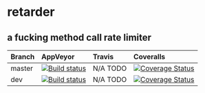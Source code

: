 # retarder
a fucking method call rate limiter
-----

| Branch | AppVeyor | Travis | Coveralls |
| :--- | :--- | :--- | :--- |
| master | [![Build status](https://ci.appveyor.com/api/projects/status/o3d1r6tu3vhf3gw5/branch/master?svg=true)](https://ci.appveyor.com/project/awesomecoderz/retarder/branch/master) | N/A TODO | [![Coverage Status](https://coveralls.io/repos/github/awes0mecoderz/retarder/badge.svg?branch=master)](https://coveralls.io/github/awes0mecoderz/retarder?branch=master) |
| dev | [![Build status](https://ci.appveyor.com/api/projects/status/o3d1r6tu3vhf3gw5/branch/dev?svg=true)](https://ci.appveyor.com/project/awesomecoderz/retarder/branch/dev) | N/A TODO | [![Coverage Status](https://coveralls.io/repos/github/awes0mecoderz/retarder/badge.svg?branch=dev)](https://coveralls.io/github/awes0mecoderz/retarder?branch=dev)
